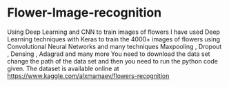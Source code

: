 # Flower-Image-recognition
Using Deep Learning and CNN to train images of flowers 
I have used Deep Learning techniques with Keras to train the 4000+ images of flowers using Convolutional Neural Networks and many techniques Maxpooling , Dropout , Densing , Adagrad and many more
You need to download the data set change the path of the data set and then you need to run the python code given.
The dataset is available online at https://www.kaggle.com/alxmamaev/flowers-recognition
